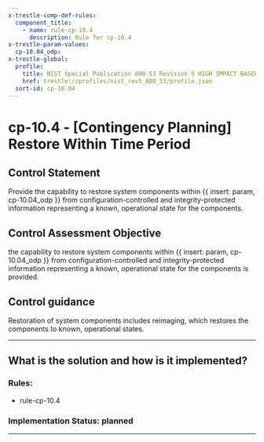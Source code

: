 ```yaml
---
x-trestle-comp-def-rules:
  component_title:
    - name: rule-cp-10.4
      description: Rule for cp-10.4
x-trestle-param-values:
  cp-10.04_odp:
x-trestle-global:
  profile:
    title: NIST Special Publication 800-53 Revision 5 HIGH IMPACT BASELINE
    href: trestle://profiles/nist_rev5_800_53/profile.json
  sort-id: cp-10.04
---
```


# cp-10.4 - \[Contingency Planning\] Restore Within Time Period

## Control Statement

Provide the capability to restore system components within {{ insert: param, cp-10.04_odp }} from configuration-controlled and integrity-protected information representing a known, operational state for the components.

## Control Assessment Objective

the capability to restore system components within {{ insert: param, cp-10.04_odp }} from configuration-controlled and integrity-protected information representing a known, operational state for the components is provided.

## Control guidance

Restoration of system components includes reimaging, which restores the components to known, operational states.

______________________________________________________________________

## What is the solution and how is it implemented?

<!-- For implementation status enter one of: implemented, partial, planned, alternative, not-applicable -->

<!-- Note that the list of rules under ### Rules: is read-only and changes will not be captured after assembly to JSON -->

<!-- Add control implementation description here for control: cp-10.4 -->

### Rules:

  - rule-cp-10.4

### Implementation Status: planned

______________________________________________________________________
